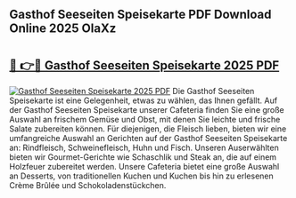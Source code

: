 ## Gasthof Seeseiten Speisekarte PDF Download Online 2025 OlaXz

# <h2><a href="http://gc8806.nevu.top/?p=Gasthof+Seeseiten+Speisekarte">🔗 👉🔴 Gasthof Seeseiten Speisekarte 2025 PDF</a></h2>

[![Gasthof Seeseiten Speisekarte 2025 PDF](https://i.imgur.com/dBaPXMq.png)](http://gc8806.nevu.top/?p=Gasthof+Seeseiten+Speisekarte)
Die Gasthof Seeseiten Speisekarte ist eine Gelegenheit, etwas zu wählen, das Ihnen gefällt. Auf der Gasthof Seeseiten Speisekarte unserer Cafeteria finden Sie eine große Auswahl an frischem Gemüse und Obst, mit denen Sie leichte und frische Salate zubereiten können. Für diejenigen, die Fleisch lieben, bieten wir eine umfangreiche Auswahl an Gerichten auf der Gasthof Seeseiten Speisekarte an: Rindfleisch, Schweinefleisch, Huhn und Fisch. Unseren Auserwählten bieten wir Gourmet-Gerichte wie Schaschlik und Steak an, die auf einem Holzfeuer zubereitet werden. Unsere Cafeteria bietet eine große Auswahl an Desserts, von traditionellen Kuchen und Kuchen bis hin zu erlesenen Crème Brûlée und Schokoladenstückchen.
